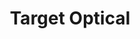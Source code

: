 ---
title: "Target Optical"
url: /buffalo/target-optical-niagara-falls-boulevard/
shop: optician
---